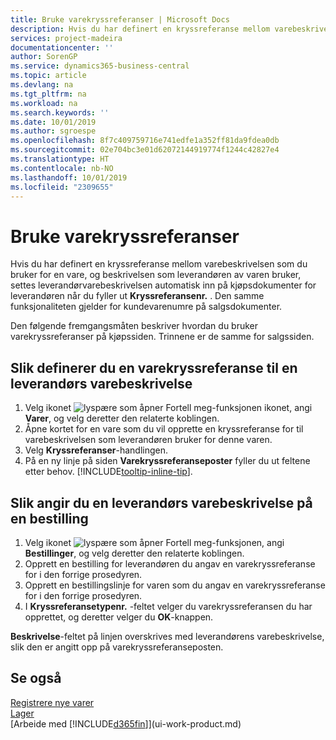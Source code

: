 ```yaml
---
title: Bruke varekryssreferanser | Microsoft Docs
description: Hvis du har definert en kryssreferanse mellom varebeskrivelsen som du bruker for en vare, og beskrivelsen som leverandøren av varen bruker, settes leverandørvarebeskrivelsen automatisk inn på kjøpsdokumenter for leverandøren når du fyller ut **Kryssreferansenr.** .
services: project-madeira
documentationcenter: ''
author: SorenGP
ms.service: dynamics365-business-central
ms.topic: article
ms.devlang: na
ms.tgt_pltfrm: na
ms.workload: na
ms.search.keywords: ''
ms.date: 10/01/2019
ms.author: sgroespe
ms.openlocfilehash: 8f7c409759716e741edfe1a352ff81da9fdea0db
ms.sourcegitcommit: 02e704bc3e01d62072144919774f1244c42827e4
ms.translationtype: HT
ms.contentlocale: nb-NO
ms.lasthandoff: 10/01/2019
ms.locfileid: "2309655"
---
```

# <a name="use-item-cross-references"></a>Bruke varekryssreferanser
Hvis du har definert en kryssreferanse mellom varebeskrivelsen som du bruker for en vare, og beskrivelsen som leverandøren av varen bruker, settes leverandørvarebeskrivelsen automatisk inn på kjøpsdokumenter for leverandøren når du fyller ut **Kryssreferansenr.** . Den samme funksjonaliteten gjelder for kundevarenumre på salgsdokumenter.

Den følgende fremgangsmåten beskriver hvordan du bruker varekryssreferanser på kjøpssiden. Trinnene er de samme for salgssiden.

## <a name="to-set-up-an-item-cross-reference-to-a-vendors-item-description"></a>Slik definerer du en varekryssreferanse til en leverandørs varebeskrivelse
1. Velg ikonet ![lyspære som åpner Fortell meg-funksjonen](media/ui-search/search_small.png "Fortell hva du vil gjøre") ikonet, angi **Varer**, og velg deretter den relaterte koblingen.
2. Åpne kortet for en vare som du vil opprette en kryssreferanse for til varebeskrivelsen som leverandøren bruker for denne varen.
3. Velg **Kryssreferanser**-handlingen.
4. På en ny linje på siden **Varekryssreferanseposter** fyller du ut feltene etter behov. [!INCLUDE[tooltip-inline-tip](includes/tooltip-inline-tip_md.md)].

## <a name="to-enter-a-vendors-item-description-on-a-purchase-order"></a>Slik angir du en leverandørs varebeskrivelse på en bestilling
1. Velg ikonet ![lyspære som åpner Fortell meg-funksjonen](media/ui-search/search_small.png "Fortell hva du vil gjøre"), angi **Bestillinger**, og velg deretter den relaterte koblingen.
2. Opprett en bestilling for leverandøren du angav en varekryssreferanse for i den forrige prosedyren.
3. Opprett en bestillingslinje for varen som du angav en varekryssreferanse for i den forrige prosedyren.
4. I **Kryssreferansetypenr.** -feltet velger du varekryssreferansen du har opprettet, og deretter velger du **OK**-knappen.

**Beskrivelse**-feltet på linjen overskrives med leverandørens varebeskrivelse, slik den er angitt opp på varekryssreferanseposten.

## <a name="see-also"></a>Se også
[Registrere nye varer](inventory-how-register-new-items.md)  
[Lager](inventory-manage-inventory.md)  
[Arbeide med [!INCLUDE[d365fin](includes/d365fin_md.md)]](ui-work-product.md)
